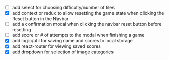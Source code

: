 - [ ] add select for choosing difficulty/number of tiles
- [x] add context or redux to allow resetting the game state when clicking the Reset button in the Navbar
- [ ] add a confirmation modal when clicking the navbar reset button before resetting
- [ ] add score or # of attempts to the modal when finishing a game
- [x] add logic/util for saving name and scores to local storage
- [x] add react-router for viewing saved scores
- [x] add dropdown for selection of image categories
